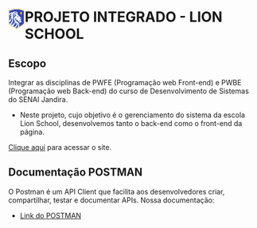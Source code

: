 <div> 
<img  src="./img/logo-image.png" align="left" width="33" align="center"/>
<h1><strong>PROJETO INTEGRADO - LION SCHOOL</strong></h1>
</div>


## **Escopo**

Integrar as disciplinas de PWFE (Programação web Front-end) e PWBE (Programação web Back-end) do curso de Desenvolvimento de Sistemas do SENAI Jandira.

- Neste projeto, cujo objetivo é o gerenciamento do sistema da escola Lion School, desenvolvemos tanto o back-end como o front-end da página.

[Clique aqui](https://camilapinh3iro.github.io/Projeto_Integrado_Lion_School/Front-End/home.html) para acessar o site. 

## **Documentação POSTMAN**
O Postman é um API Client que facilita aos desenvolvedores criar, compartilhar, testar e documentar APIs. 
Nossa documentação: 

- [Link do POSTMAN](https://documenter.getpostman.com/view/23640169/2s93XsZmxt)